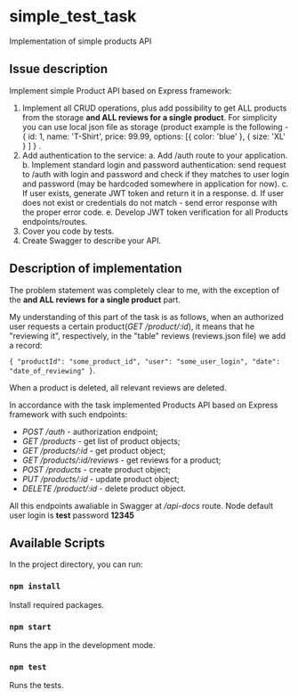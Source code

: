 # simple_test_task
Implementation of simple products API
## Issue description
Implement simple Product API based on Express framework:
  1.	Implement all CRUD operations, plus add possibility to get ALL products from the storage  **and ALL reviews for a single product**. 
  For simplicity you can use local json file as storage (product example is the following -
  { id:  1, name:  'T-Shirt', price:  99.99, options: [{ color:  'blue' }, { size:  'XL' } ] } . 
  2.	Add authentication to the service:
    a.	Add  /auth  route to your application.
    b.	Implement standard login and password authentication: 
    send request to /auth with login and password and check if they matches to user login and password (may be hardcoded somewhere in application for now).
    c.	If user exists, generate JWT token and return it in a response. 
    d.	If user does not exist or credentials do not match - send error response with the proper error code.
    e.	Develop JWT token verification for all Products endpoints/routes.
  3.	Cover you code by tests.
  4.	Create Swagger to describe your API.
## Description of implementation
 The problem statement was completely clear to me, with the exception of the **and ALL reviews for a single product** part.
 
 My understanding of this part of the task is as follows, when an authorized user requests a certain product(*GET /product/:id*), it  means that he "reviewing it", respectively, in the "table" reviews (reviews.json file) we add a record: 
 
 `
 {
 "productId": "some_product_id",
 "user": "some_user_login",
 "date": "date_of_reviewing"
 }
 `.
 
 When a product is deleted, all relevant reviews are deleted.
 
 In accordance with the task implemented Products API based on Express framework with such endpoints:
- *POST /auth* - authorization endpoint;
- *GET /products* - get list of product objects;
- *GET /products/:id* - get product object;
- *GET /products/:id/reviews* - get reviews for a product;
- *POST /products* - create product object;
- *PUT /products/:id* - update product object;
- *DELETE /product/:id* - delete product object.

All this endpoints awaliable in Swagger at */api-docs* route.
Node default user login is **test** password **12345**

## Available Scripts
In the project directory, you can run:

### `npm install`

Install required packages.

### `npm start`

Runs the app in the development mode.

### `npm test`

Runs the tests.

